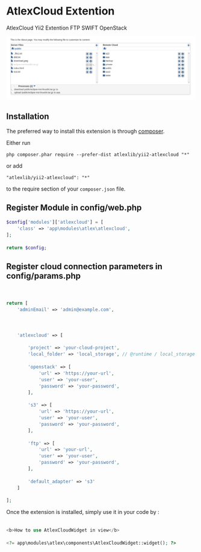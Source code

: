 AtlexCloud Extention
====================
AtlexCloud Yii2 Extention FTP SWIFT OpenStack


![alt AtlexCloudWidget](https://github.com/AtlexLib/yii2-atlexcloud/blob/master/example.png)

Installation
------------

The preferred way to install this extension is through [composer](http://getcomposer.org/download/).

Either run

```
php composer.phar require --prefer-dist atlexlib/yii2-atlexcloud "*"
```

or add

```
"atlexlib/yii2-atlexcloud": "*"
```

to the require section of your `composer.json` file.



Register Module in config/web.php
-----
```php
$config['modules']['atlexcloud'] = [
    'class' => 'app\modules\atlex\atlexcloud',
];

return $config;

```


Register cloud connection parameters in config/params.php
-----
```php


return [
    'adminEmail' => 'admin@example.com',



    'atlexcloud' => [

        'project' => 'your-cloud-project',
        'local_folder' => 'local_storage', // @runtime / local_storage 

        'openstack' => [
            'url' => 'https://your-url',
            'user' => 'your-user',
            'password' => 'your-password',
        ],

        's3' => [
            'url' => 'https://your-url',
            'user' => 'your-user',
            'password' => 'your-password',
        ],

        'ftp' => [
            'url' => 'your-url',
            'user' => 'your-user',
            'password' => 'your-password',
        ],

        'default_adapter' => 's3'
    ]

];

```


Once the extension is installed, simply use it in your code by  :

```php

<b>How to use AtlexCloudWidget in view</b>

<?= app\modules\atlex\components\AtlexCloudWidget::widget(); ?>


```
